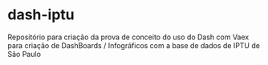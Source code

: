 # dash-iptu
Repositório para criação da prova de conceito do uso do Dash com Vaex para criação de DashBoards / Infográficos com a base de dados de IPTU de São Paulo
